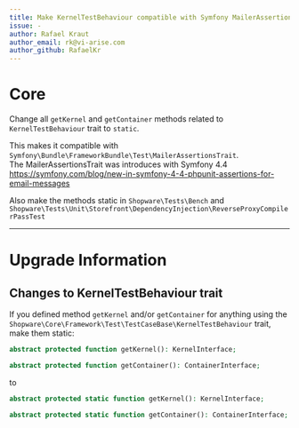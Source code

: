 ```yaml
---
title: Make KernelTestBehaviour compatible with Symfony MailerAssertionsTrait
issue: -
author: Rafael Kraut
author_email: rk@vi-arise.com
author_github: RafaelKr
---
```

# Core
Change all `getKernel` and `getContainer` methods related to `KernelTestBehaviour` trait to `static`.

This makes it compatible with `Symfony\Bundle\FrameworkBundle\Test\MailerAssertionsTrait`.  
The MailerAssertionsTrait was introduces with Symfony 4.4  
https://symfony.com/blog/new-in-symfony-4-4-phpunit-assertions-for-email-messages

Also make the methods static in `Shopware\Tests\Bench` and `Shopware\Tests\Unit\Storefront\DependencyInjection\ReverseProxyCompilerPassTest`
___
# Upgrade Information
## Changes to KernelTestBehaviour trait
If you defined method `getKernel` and/or `getContainer` for anything using the  `Shopware\Core\Framework\Test\TestCaseBase\KernelTestBehaviour` trait, make them static:
```php
abstract protected function getKernel(): KernelInterface;

abstract protected function getContainer(): ContainerInterface;
```
to
```php
abstract protected static function getKernel(): KernelInterface;

abstract protected static function getContainer(): ContainerInterface;
```
